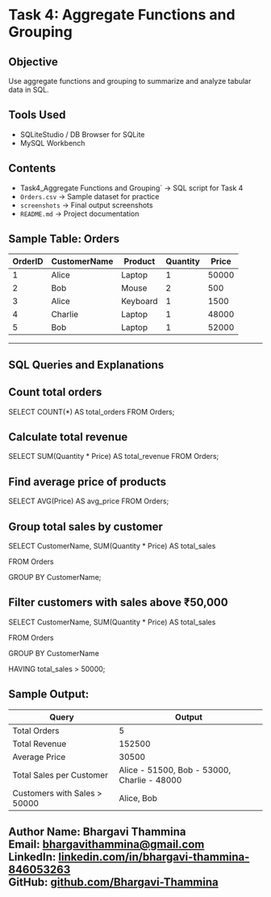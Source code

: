 # Task 4: Aggregate Functions and Grouping


## Objective
Use aggregate functions and grouping to summarize and analyze tabular data in SQL.

## Tools Used
- SQLiteStudio / DB Browser for SQLite
- MySQL Workbench

## Contents
- Task4_Aggregate Functions and Grouping` → SQL script for Task 4  
- `Orders.csv` → Sample dataset for practice  
- `screenshots` → Final output screenshots  
- `README.md` → Project documentation  



## Sample Table: Orders

| OrderID | CustomerName | Product   | Quantity | Price  |
|---------|--------------|-----------|----------|--------|
| 1       | Alice        | Laptop    | 1        | 50000  |
| 2       | Bob          | Mouse     | 2        | 500    |
| 3       | Alice        | Keyboard  | 1        | 1500   |
| 4       | Charlie      | Laptop    | 1        | 48000  |
| 5       | Bob          | Laptop    | 1        | 52000  |

---

##  SQL Queries and Explanations

##  Count total orders

SELECT COUNT(*) AS total_orders FROM Orders;

##  Calculate total revenue

SELECT SUM(Quantity * Price) AS total_revenue FROM Orders;

## Find average price of products

SELECT AVG(Price) AS avg_price FROM Orders;

##  Group total sales by customer

SELECT CustomerName, SUM(Quantity * Price) AS total_sales

FROM Orders

GROUP BY CustomerName;

##  Filter customers with sales above ₹50,000

SELECT CustomerName, SUM(Quantity * Price) AS total_sales

FROM Orders

GROUP BY CustomerName

HAVING total_sales > 50000;

##  Sample Output:

| Query                        | Output                                      |
| ---------------------------- | ------------------------------------------- |
| Total Orders                 | 5                                           |
| Total Revenue                | 152500                                      |
| Average Price                | 30500                                       |
| Total Sales per Customer     | Alice - 51500, Bob - 53000, Charlie - 48000 |
| Customers with Sales > 50000 | Alice, Bob                                  |

Author
**Name:** Bhargavi Thammina  
**Email:** bhargavithammina@gmail.com  
**LinkedIn:** [linkedin.com/in/bhargavi-thammina-846053263](https://linkedin.com/in/bhargavi-thammina-846053263)  
**GitHub:** [github.com/Bhargavi-Thammina](https://github.com/Bhargavi-Thammina)
---




